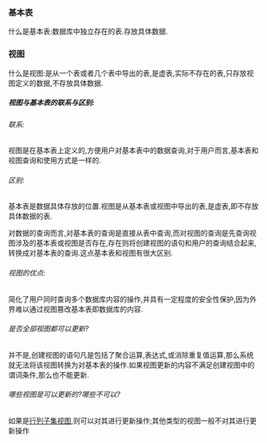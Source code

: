 ### 基本表

什么是基本表:数据库中独立存在的表.存放具体数据.

### 视图

什么是视图:是从一个表或者几个表中导出的表,是虚表,实际不存在的表,只存放视图定义的数据,不存放具体数据.

##### 视图与基本表的联系与区别:

###### 联系:

视图是在基本表上定义的,方便用户对基本表中的数据查询,对于用户而言,基本表和视图查询和使用方式是一样的.

###### 区别:

基本表是数据具体存放的位置.视图是从基本表或视图中导出的表,是虚表,即不存放具体数据的表.

对数据的查询而言,对基本表的查询是直接从表中查询,而对视图的查询是先查询视图涉及的基本表或视图是否存在,存在则将创建视图的语句和用户的查询结合起来,转换成对基本表的查询.这点基本表和视图有很大区别.

###### 视图的优点:

简化了用户同时查询多个数据库内容的操作,并具有一定程度的安全性保护,因为外界难以通过视图篡改基本表即数据库的内容.

###### 是否全部视图都可以更新?

并不是,创建视图的语句凡是包括了聚合运算,表达式,或消除重复值运算,那么系统就无法将该视图转换为对基本表的操作.如果视图更新的内容不满足创建视图中的谓词条件,那么也不能更新.

###### 哪些视图是可以更新的?哪些不可以?

如果是[行列子集视图](注释.md),则可以对其进行更新操作;其他类型的视图一般不对其进行更新操作 


